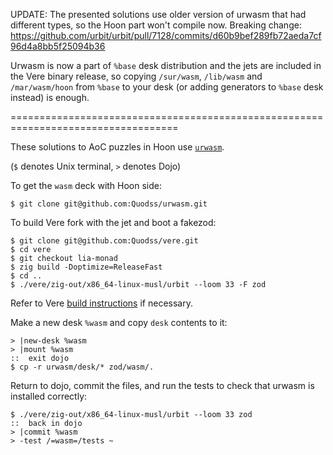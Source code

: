 UPDATE: The presented solutions use older version of urwasm that had different types, so the Hoon part won't compile now. Breaking change: https://github.com/urbit/urbit/pull/7128/commits/d60b9bef289fb72aeda7cf96d4a8bb5f25094b36

Urwasm is now a part of `%base` desk distribution and the jets are included in the Vere binary release, so copying `/sur/wasm`, `/lib/wasm` and `/mar/wasm/hoon` from `%base` to your desk (or adding generators to `%base` desk instead) is enough.

===================================================================================

These solutions to AoC puzzles in Hoon use [`urwasm`](https://github.com/Quodss/urwasm/tree/main).

(`$` denotes Unix terminal, `>` denotes Dojo)

To get the `wasm` deck with Hoon side:

```
$ git clone git@github.com:Quodss/urwasm.git
```

To build Vere fork with the jet and boot a fakezod:

```
$ git clone git@github.com:Quodss/vere.git
$ cd vere
$ git checkout lia-monad
$ zig build -Doptimize=ReleaseFast
$ cd ..
$ ./vere/zig-out/x86_64-linux-musl/urbit --loom 33 -F zod
```

Refer to Vere [build instructions](https://github.com/urbit/vere/blob/develop/INSTALL.md) if necessary.

Make a new desk `%wasm` and copy `desk` contents to it:

```
> |new-desk %wasm
> |mount %wasm
::  exit dojo
$ cp -r urwasm/desk/* zod/wasm/.
```

Return to dojo, commit the files, and run the tests to check that urwasm is installed correctly:

```
$ ./vere/zig-out/x86_64-linux-musl/urbit --loom 33 zod
::  back in dojo
> |commit %wasm
> -test /=wasm=/tests ~
```
